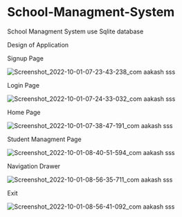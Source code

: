 
# School-Managment-System


School Managment System 
use Sqlite database 

Design of Application


 Signup Page    
 
 
![Screenshot_2022-10-01-07-23-43-238_com aakash sss](https://user-images.githubusercontent.com/108126884/204747642-eb3393d5-dd7e-4c11-8d16-29925334b502.jpg)


Login Page


![Screenshot_2022-10-01-07-24-33-032_com aakash sss](https://user-images.githubusercontent.com/108126884/204747668-66c368d7-aecd-4ed0-8971-9bfb23bd560c.jpg)

Home Page


![Screenshot_2022-10-01-07-38-47-191_com aakash sss](https://user-images.githubusercontent.com/108126884/204748225-e2cf6477-e30b-4d6d-b77f-032403836ba6.jpg)

Student Managment Page


![Screenshot_2022-10-01-08-40-51-594_com aakash sss](https://user-images.githubusercontent.com/108126884/204748242-ac8690c6-a54c-42b2-816f-038f35b80b91.jpg)

Navigation Drawer


![Screenshot_2022-10-01-08-56-35-711_com aakash sss](https://user-images.githubusercontent.com/108126884/204748245-ece25818-c5e5-4631-8c01-b5c920da5bd3.jpg)


Exit 


![Screenshot_2022-10-01-08-56-41-092_com aakash sss](https://user-images.githubusercontent.com/108126884/204748258-3afbab65-ede4-4808-a8f4-938644cc063a.jpg)

